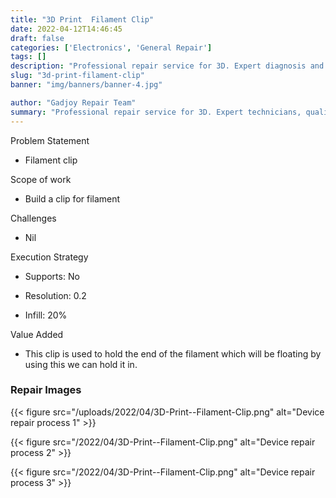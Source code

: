 ```yaml
---
title: "3D Print  Filament Clip"
date: 2022-04-12T14:46:45
draft: false
categories: ['Electronics', 'General Repair']
tags: []
description: "Professional repair service for 3D. Expert diagnosis and quality repairs in Bangalore."
slug: "3d-print-filament-clip"
banner: "img/banners/banner-4.jpg"

author: "Gadjoy Repair Team"
summary: "Professional repair service for 3D. Expert technicians, quality parts, warranty included."
---
```


Problem Statement 

- Filament clip

Scope of work

- Build a clip for filament

Challenges 

- Nil

Execution Strategy 

- Supports: No 

- Resolution: 0.2 

- Infill: 20%

Value Added 

- This clip is used to hold the end of the filament which will be floating by using this we can hold it in.

### Repair Images

{{< figure src="/uploads/2022/04/3D-Print--Filament-Clip.png" alt="Device repair process 1" >}}

{{< figure src="/2022/04/3D-Print--Filament-Clip.png" alt="Device repair process 2" >}}

{{< figure src="/2022/04/3D-Print--Filament-Clip.png" alt="Device repair process 3" >}}

